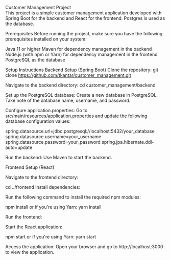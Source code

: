 Customer Management Project<br/>
This project is a simple customer management application developed with Spring Boot for the backend and React for the frontend. Postgres is used as the database.<br/>

Prerequisites
Before running the project, make sure you have the following prerequisites installed on your system:

Java 11 or higher
Maven for dependency management in the backend
Node.js (with npm or Yarn) for dependency management in the frontend
PostgreSQL as the database

Setup Instructions
Backend Setup (Spring Boot)
Clone the repository:
git clone https://github.com/tkantar/customer_management.git

Navigate to the backend directory:
cd customer_management/backend

Set up the PostgreSQL database: Create a new database in PostgreSQL. Take note of the database name, username, and password.

Configure application.properties: Go to src/main/resources/application.properties and update the following database configuration values:

spring.datasource.url=jdbc:postgresql://localhost:5432/your_database
spring.datasource.username=your_username
spring.datasource.password=your_password
spring.jpa.hibernate.ddl-auto=update

Run the backend: Use Maven to start the backend.

Frontend Setup (React)

Navigate to the frontend directory:

cd ../frontend
Install dependencies:

Run the following command to install the required npm modules:

npm install
or if you're using Yarn: yarn install

Run the frontend:

Start the React application:

npm start
or if you're using Yarn: yarn start

Access the application: Open your browser and go to http://localhost:3000 to view the application.
